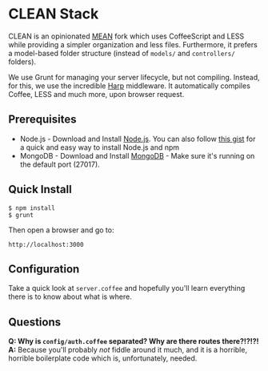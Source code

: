 # CLEAN Stack

CLEAN is an opinionated [MEAN](http://www.mean.io/) fork which uses
CoffeeScript and LESS while providing a simpler organization and less files.
Furthermore, it prefers a model-based folder structure (instead of `models/` and `controllers/` folders).

We use Grunt for managing your server lifecycle, but not compiling.
Instead, for this, we use the incredible [Harp](http://harpjs.com/) middleware.
It automatically compiles Coffee, LESS and much more, upon browser request.


## Prerequisites
* Node.js - Download and Install [Node.js](http://www.nodejs.org/download/). You can also follow [this gist](https://gist.github.com/isaacs/579814) for a quick and easy way to install Node.js and npm
* MongoDB - Download and Install [MongoDB](http://www.mongodb.org/downloads) - Make sure it's running on the default port (27017).


## Quick Install

    $ npm install
    $ grunt

Then open a browser and go to:

    http://localhost:3000


## Configuration

Take a quick look at `server.coffee` and hopefully you'll learn everything there is to know about what is where.


## Questions

**Q: Why is `config/auth.coffee` separated? Why are there routes there?!?!?!**
**A:** Because you'll probably *not* fiddle around it much, and it is a
horrible, horrible boilerplate code which is, unfortunately, needed.
